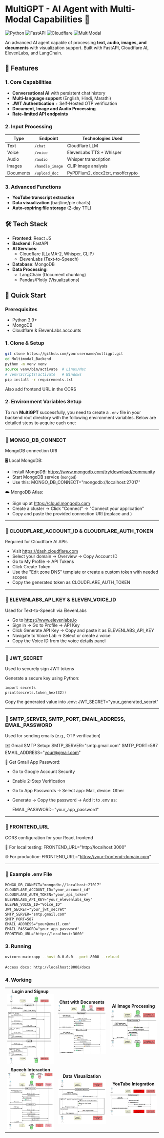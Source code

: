 # MultiGPT - AI Agent with Multi-Modal Capabilities 🚀

![Python](https://img.shields.io/badge/Python-3.9+-blue)
![FastAPI](https://img.shields.io/badge/FastAPI-0.95+-green)
![Cloudflare](https://img.shields.io/badge/Cloudflare_AI-Integrated-orange)
![MultiModal](https://img.shields.io/badge/Multi_Modal-Text%2C%20Audio%2C%20Image%2C%20Doc-brightgreen)

An advanced AI agent capable of processing **text, audio, images, and documents** with visualization support. Built with FastAPI, Cloudflare AI, ElevenLabs, and LangChain.

## 🌟 Features

### 1. **Core Capabilities**
- **Conversational AI** with persistent chat history
- **Multi-language support** (English, Hindi, Marathi)
- **JWT Authentication** + Self-Hosted OTP verification
- **Document, Image and Audio Processing**
- **Rate-limited API endpoints**

### 2. **Input Processing**
| Type       | Endpoint          | Technologies Used              |
|------------|-------------------|--------------------------------|
| Text       | `/chat`           | Cloudflare LLM                 |
| Voice      | `/voice`          | ElevenLabs TTS + Whisper       |
| Audio      | `/audio`          | Whisper transcription          |
| Images     | `/handle_image`   | CLIP image analysis            |
| Documents  | `/upload_doc`     | PyPDFium2, docx2txt, msoffcrypto |

### 3. **Advanced Functions**
- **YouTube transcript extraction**
- **Data visualization** (bar/line/pie charts)
- **Auto-expiring file storage** (2-day TTL)

## 🛠️ Tech Stack
- **Frontend**: React JS
- **Backend**: FastAPI
- **AI Services**: 
  - Cloudflare (LLaMA-2, Whisper, CLIP)
  - ElevenLabs (Text-to-Speech)
- **Database**: MongoDB
- **Data Processing**: 
  - LangChain (Document chunking)
  - Pandas/Plotly (Visualizations)

## 🚀 Quick Start

### Prerequisites
- Python 3.9+
- MongoDB
- Cloudflare & ElevenLabs accounts

### 1. Clone & Setup
```bash
git clone https://github.com/yourusername/multigpt.git
cd Multimodal_Backend
python -m venv venv
source venv/bin/activate  # Linux/Mac
# venv\Scripts\activate   # Windows
pip install -r requirements.txt
```
Also add frontend URL in the CORS

### 2. Environment Variables Setup

To run **MultiGPT** successfully, you need to create a `.env` file in your backend root directory with the following environment variables. Below are detailed steps to acquire each one:

---

### 🔹 MONGO_DB_CONNECT  
MongoDB connection URI

🖥️ Local MongoDB:
- Install MongoDB: https://www.mongodb.com/try/download/community
- Start MongoDB service (`mongod`)
- Use this:
  MONGO_DB_CONNECT="mongodb://localhost:27017"

☁️ MongoDB Atlas:
- Sign up at https://cloud.mongodb.com
- Create a cluster → Click "Connect" → "Connect your application"
- Copy and paste the provided connection URI (replace <username> and <password>)

---

### 🔹 CLOUDFLARE_ACCOUNT_ID & CLOUDFLARE_AUTH_TOKEN  
Required for Cloudflare AI APIs

- Visit https://dash.cloudflare.com
- Select your domain → Overview → Copy Account ID
- Go to My Profile → API Tokens
- Click Create Token
- Use the "Edit zone DNS" template or create a custom token with needed scopes
- Copy the generated token as CLOUDFLARE_AUTH_TOKEN

---

### 🔹 ELEVENLABS_API_KEY & ELEVEN_VOICE_ID  
Used for Text-to-Speech via ElevenLabs

- Go to https://www.elevenlabs.io
- Sign in → Go to Profile → API Key
- Click Generate API Key → Copy and paste it as ELEVENLABS_API_KEY
- Navigate to Voice Lab → Select or create a voice
- Copy the Voice ID from the voice details panel

---

### 🔹 JWT_SECRET  
Used to securely sign JWT tokens

Generate a secure key using Python:

    import secrets
    print(secrets.token_hex(32))

Copy the generated value into .env:
    JWT_SECRET="your_generated_secret"

---

### 🔹 SMTP_SERVER, SMTP_PORT, EMAIL_ADDRESS, EMAIL_PASSWORD  
Used for sending emails (e.g., OTP verification)

✉️ Gmail SMTP Setup:
    SMTP_SERVER="smtp.gmail.com"
    SMTP_PORT=587
    EMAIL_ADDRESS="your@gmail.com"

🔐 Get Gmail App Password:
- Go to Google Account Security
- Enable 2-Step Verification
- Go to App Passwords → Select app: Mail, device: Other
- Generate → Copy the password → Add it to .env as:

    EMAIL_PASSWORD="your_app_password"

---

### 🔹 FRONTEND_URL  
CORS configuration for your React frontend

🧪 For local testing:
    FRONTEND_URL="http://localhost:3000"

🌐 For production:
    FRONTEND_URL="https://your-frontend-domain.com"

---

### 📄 Example .env File

    MONGO_DB_CONNECT="mongodb://localhost:27017"
    CLOUDFLARE_ACCOUNT_ID="your_account_id"
    CLOUDFLARE_AUTH_TOKEN="your_api_token"
    ELEVENLABS_API_KEY="your_elevenlabs_key"
    ELEVEN_VOICE_ID="Voice_ID"
    JWT_SECRET="your_jwt_secret"
    SMTP_SERVER="smtp.gmail.com"
    SMTP_PORT=587
    EMAIL_ADDRESS="your@email.com"
    EMAIL_PASSWORD="your_app_password"
    FRONTEND_URL="http://localhost:3000"

### 3. Running
```bash
uvicorn main:app --host 0.0.0.0 --port 8000 --reload

Access docs: http://localhost:8000/docs
```

### 4. Working

<table>
  <tr>
    <td align="center">
      <b>Login and Signup</b><br>
      <img src="Images/Login_Signup.webp" alt="Login and Signup" width="200">
    </td>
    <td align="center">
      <b>Chat with Documents</b><br>
      <img src="Images/Chat_Document.webp" alt="Chat with Documents" width="200">
    </td>
    <td align="center">
      <b>AI Image Processing</b><br>
      <img src="Images/image_processing.webp" alt="AI Image Processing" width="200">
    </td>
  </tr>
  <tr>
    <td align="center">
      <b>Speech Interaction</b><br>
      <img src="Images/speech_interaction.webp" alt="Speech Interaction" width="200">
    </td>
    <td align="center">
      <b>Data Visualization</b><br>
      <img src="Images/visualization.webp" alt="Data Visualization" width="200">
    </td>
    <td align="center">
      <b>YouTube Integration</b><br>
      <img src="Images/Youtube.webp" alt="YouTube Integration" width="200">
    </td>
  </tr>
</table>

